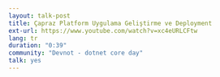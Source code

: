 ```yaml
---
layout: talk-post
title: Çapraz Platform Uygulama Geliştirme ve Deployment
ext-url: https://www.youtube.com/watch?v=xc4eURLCFtw
lang: tr
duration: "0:39"
community: "Devnot - dotnet core day"
talk: yes 
---
```

